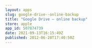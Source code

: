 ```yaml
---
layout: apps
slug: google-drive--online-backup
title: "Google Drive – online backup"
store: apple
app_id: 507874739
date: 2021-09-13T16:15:49Z
published: 2012-06-28T17:40:50Z
---
```

